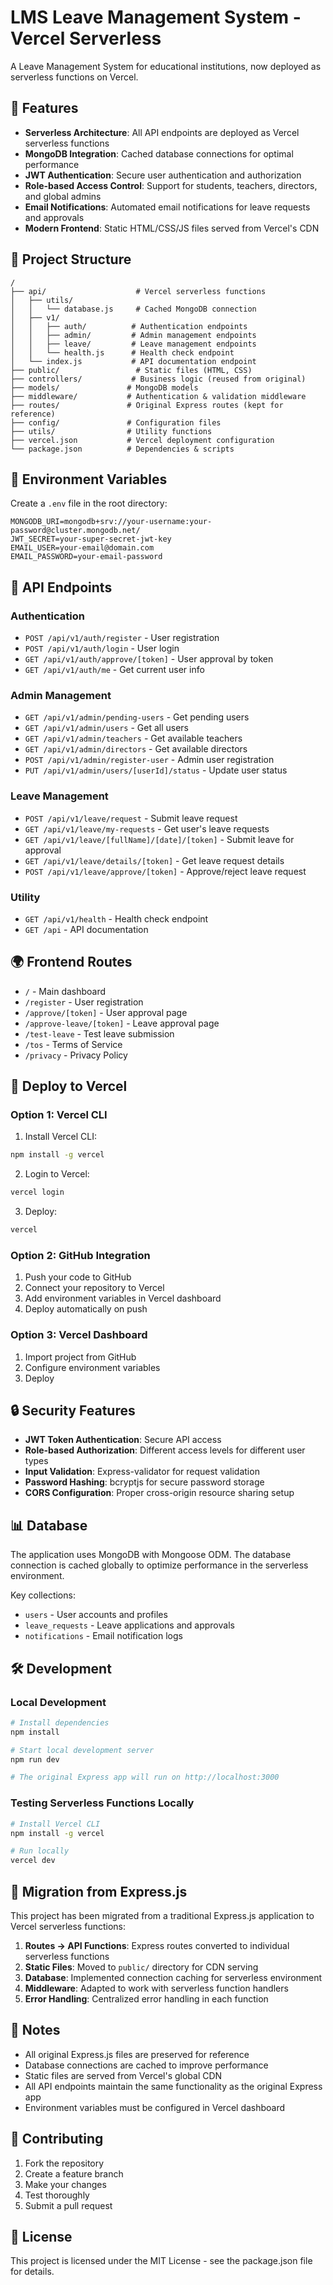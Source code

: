# LMS Leave Management System - Vercel Serverless

A Leave Management System for educational institutions, now deployed as serverless functions on Vercel.

## 🚀 Features

- **Serverless Architecture**: All API endpoints are deployed as Vercel serverless functions
- **MongoDB Integration**: Cached database connections for optimal performance
- **JWT Authentication**: Secure user authentication and authorization
- **Role-based Access Control**: Support for students, teachers, directors, and global admins
- **Email Notifications**: Automated email notifications for leave requests and approvals
- **Modern Frontend**: Static HTML/CSS/JS files served from Vercel's CDN

## 📁 Project Structure

```
/
├── api/                    # Vercel serverless functions
│   ├── utils/
│   │   └── database.js     # Cached MongoDB connection
│   ├── v1/
│   │   ├── auth/          # Authentication endpoints
│   │   ├── admin/         # Admin management endpoints
│   │   ├── leave/         # Leave management endpoints
│   │   └── health.js      # Health check endpoint
│   └── index.js           # API documentation endpoint
├── public/                 # Static files (HTML, CSS)
├── controllers/           # Business logic (reused from original)
├── models/               # MongoDB models
├── middleware/           # Authentication & validation middleware
├── routes/               # Original Express routes (kept for reference)
├── config/               # Configuration files
├── utils/                # Utility functions
├── vercel.json           # Vercel deployment configuration
└── package.json          # Dependencies & scripts
```

## 🔧 Environment Variables

Create a `.env` file in the root directory:

```env
MONGODB_URI=mongodb+srv://your-username:your-password@cluster.mongodb.net/
JWT_SECRET=your-super-secret-jwt-key
EMAIL_USER=your-email@domain.com
EMAIL_PASSWORD=your-email-password
```

## 📡 API Endpoints

### Authentication
- `POST /api/v1/auth/register` - User registration
- `POST /api/v1/auth/login` - User login
- `GET /api/v1/auth/approve/[token]` - User approval by token
- `GET /api/v1/auth/me` - Get current user info

### Admin Management
- `GET /api/v1/admin/pending-users` - Get pending users
- `GET /api/v1/admin/users` - Get all users
- `GET /api/v1/admin/teachers` - Get available teachers
- `GET /api/v1/admin/directors` - Get available directors
- `POST /api/v1/admin/register-user` - Admin user registration
- `PUT /api/v1/admin/users/[userId]/status` - Update user status

### Leave Management
- `POST /api/v1/leave/request` - Submit leave request
- `GET /api/v1/leave/my-requests` - Get user's leave requests
- `GET /api/v1/leave/[fullName]/[date]/[token]` - Submit leave for approval
- `GET /api/v1/leave/details/[token]` - Get leave request details
- `POST /api/v1/leave/approve/[token]` - Approve/reject leave request

### Utility
- `GET /api/v1/health` - Health check endpoint
- `GET /api` - API documentation

## 🌍 Frontend Routes

- `/` - Main dashboard
- `/register` - User registration
- `/approve/[token]` - User approval page
- `/approve-leave/[token]` - Leave approval page
- `/test-leave` - Test leave submission
- `/tos` - Terms of Service
- `/privacy` - Privacy Policy

## 🚀 Deploy to Vercel

### Option 1: Vercel CLI

1. Install Vercel CLI:
```bash
npm install -g vercel
```

2. Login to Vercel:
```bash
vercel login
```

3. Deploy:
```bash
vercel
```

### Option 2: GitHub Integration

1. Push your code to GitHub
2. Connect your repository to Vercel
3. Add environment variables in Vercel dashboard
4. Deploy automatically on push

### Option 3: Vercel Dashboard

1. Import project from GitHub
2. Configure environment variables
3. Deploy

## 🔒 Security Features

- **JWT Token Authentication**: Secure API access
- **Role-based Authorization**: Different access levels for different user types
- **Input Validation**: Express-validator for request validation
- **Password Hashing**: bcryptjs for secure password storage
- **CORS Configuration**: Proper cross-origin resource sharing setup

## 📊 Database

The application uses MongoDB with Mongoose ODM. The database connection is cached globally to optimize performance in the serverless environment.

Key collections:
- `users` - User accounts and profiles
- `leave_requests` - Leave applications and approvals
- `notifications` - Email notification logs

## 🛠️ Development

### Local Development

```bash
# Install dependencies
npm install

# Start local development server
npm run dev

# The original Express app will run on http://localhost:3000
```

### Testing Serverless Functions Locally

```bash
# Install Vercel CLI
npm install -g vercel

# Run locally
vercel dev
```

## 🔄 Migration from Express.js

This project has been migrated from a traditional Express.js application to Vercel serverless functions:

1. **Routes → API Functions**: Express routes converted to individual serverless functions
2. **Static Files**: Moved to `public/` directory for CDN serving
3. **Database**: Implemented connection caching for serverless environment
4. **Middleware**: Adapted to work with serverless function handlers
5. **Error Handling**: Centralized error handling in each function

## 📝 Notes

- All original Express.js files are preserved for reference
- Database connections are cached to improve performance
- Static files are served from Vercel's global CDN
- All API endpoints maintain the same functionality as the original Express app
- Environment variables must be configured in Vercel dashboard

## 🤝 Contributing

1. Fork the repository
2. Create a feature branch
3. Make your changes
4. Test thoroughly
5. Submit a pull request

## 📄 License

This project is licensed under the MIT License - see the package.json file for details.
